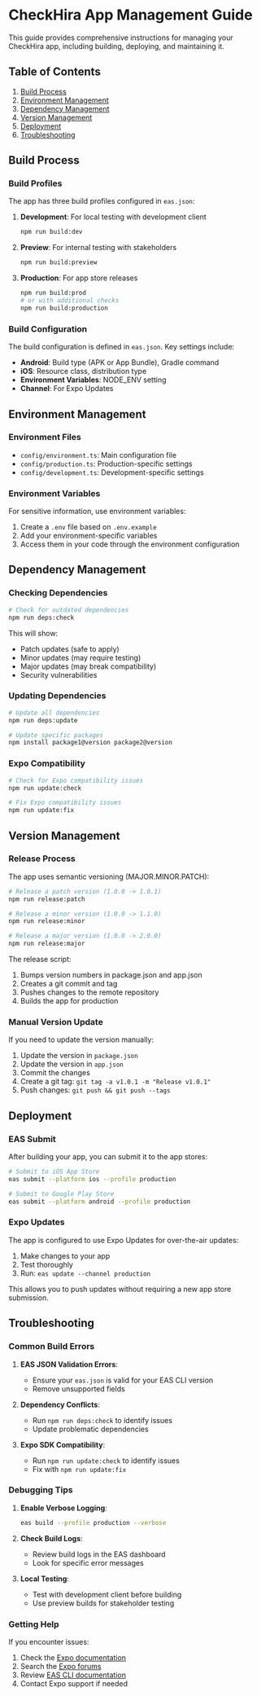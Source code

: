 # CheckHira App Management Guide

This guide provides comprehensive instructions for managing your CheckHira app, including building, deploying, and maintaining it.

## Table of Contents

1. [Build Process](#build-process)
2. [Environment Management](#environment-management)
3. [Dependency Management](#dependency-management)
4. [Version Management](#version-management)
5. [Deployment](#deployment)
6. [Troubleshooting](#troubleshooting)

## Build Process

### Build Profiles

The app has three build profiles configured in `eas.json`:

1. **Development**: For local testing with development client
   ```bash
   npm run build:dev
   ```

2. **Preview**: For internal testing with stakeholders
   ```bash
   npm run build:preview
   ```

3. **Production**: For app store releases
   ```bash
   npm run build:prod
   # or with additional checks
   npm run build:production
   ```

### Build Configuration

The build configuration is defined in `eas.json`. Key settings include:

- **Android**: Build type (APK or App Bundle), Gradle command
- **iOS**: Resource class, distribution type
- **Environment Variables**: NODE_ENV setting
- **Channel**: For Expo Updates

## Environment Management

### Environment Files

- `config/environment.ts`: Main configuration file
- `config/production.ts`: Production-specific settings
- `config/development.ts`: Development-specific settings

### Environment Variables

For sensitive information, use environment variables:

1. Create a `.env` file based on `.env.example`
2. Add your environment-specific variables
3. Access them in your code through the environment configuration

## Dependency Management

### Checking Dependencies

```bash
# Check for outdated dependencies
npm run deps:check
```

This will show:
- Patch updates (safe to apply)
- Minor updates (may require testing)
- Major updates (may break compatibility)
- Security vulnerabilities

### Updating Dependencies

```bash
# Update all dependencies
npm run deps:update

# Update specific packages
npm install package1@version package2@version
```

### Expo Compatibility

```bash
# Check for Expo compatibility issues
npm run update:check

# Fix Expo compatibility issues
npm run update:fix
```

## Version Management

### Release Process

The app uses semantic versioning (MAJOR.MINOR.PATCH):

```bash
# Release a patch version (1.0.0 -> 1.0.1)
npm run release:patch

# Release a minor version (1.0.0 -> 1.1.0)
npm run release:minor

# Release a major version (1.0.0 -> 2.0.0)
npm run release:major
```

The release script:
1. Bumps version numbers in package.json and app.json
2. Creates a git commit and tag
3. Pushes changes to the remote repository
4. Builds the app for production

### Manual Version Update

If you need to update the version manually:

1. Update the version in `package.json`
2. Update the version in `app.json`
3. Commit the changes
4. Create a git tag: `git tag -a v1.0.1 -m "Release v1.0.1"`
5. Push changes: `git push && git push --tags`

## Deployment

### EAS Submit

After building your app, you can submit it to the app stores:

```bash
# Submit to iOS App Store
eas submit --platform ios --profile production

# Submit to Google Play Store
eas submit --platform android --profile production
```

### Expo Updates

The app is configured to use Expo Updates for over-the-air updates:

1. Make changes to your app
2. Test thoroughly
3. Run: `eas update --channel production`

This allows you to push updates without requiring a new app store submission.

## Troubleshooting

### Common Build Errors

1. **EAS JSON Validation Errors**:
   - Ensure your `eas.json` is valid for your EAS CLI version
   - Remove unsupported fields

2. **Dependency Conflicts**:
   - Run `npm run deps:check` to identify issues
   - Update problematic dependencies

3. **Expo SDK Compatibility**:
   - Run `npm run update:check` to identify issues
   - Fix with `npm run update:fix`

### Debugging Tips

1. **Enable Verbose Logging**:
   ```bash
   eas build --profile production --verbose
   ```

2. **Check Build Logs**:
   - Review build logs in the EAS dashboard
   - Look for specific error messages

3. **Local Testing**:
   - Test with development client before building
   - Use preview builds for stakeholder testing

### Getting Help

If you encounter issues:

1. Check the [Expo documentation](https://docs.expo.dev/)
2. Search the [Expo forums](https://forums.expo.dev/)
3. Review [EAS CLI documentation](https://docs.expo.dev/eas/)
4. Contact Expo support if needed

